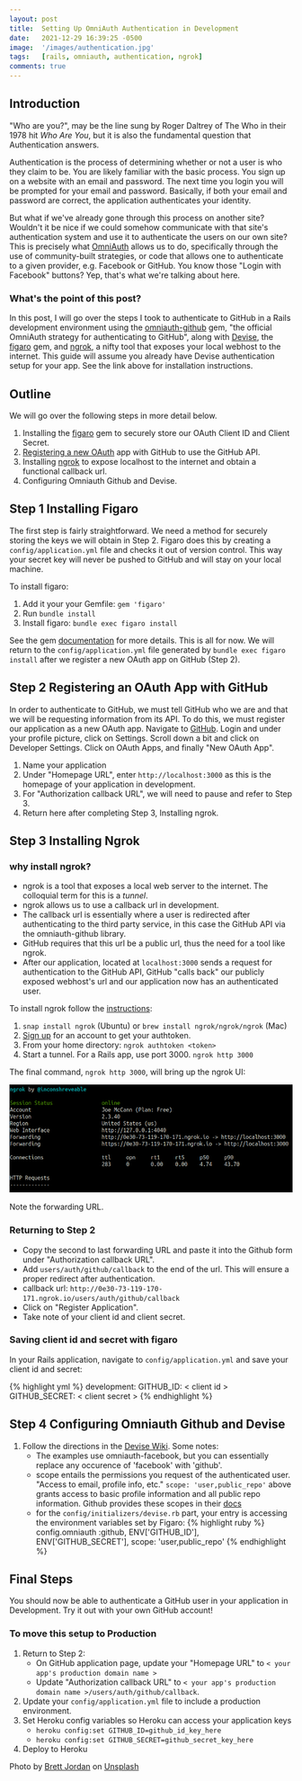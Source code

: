 ```yaml
---
layout: post
title:  Setting Up OmniAuth Authentication in Development
date:   2021-12-29 16:39:25 -0500
image:  '/images/authentication.jpg'
tags:   [rails, omniauth, authentication, ngrok]
comments: true
---
```


## Introduction

"Who are you?", may be the line sung by Roger Daltrey of The Who in their 1978 hit _Who Are You_, but it is also the fundamental question that Authentication answers.

Authentication is the process of determining whether or not a user is who they claim to be. You are likely familiar with the basic process. You sign up on a website with an email and password. The next time you login you will be prompted for your email and password. Basically, if both your email and password are correct, the application authenticates your identity.

But what if we've already gone through this process on another site? Wouldn't it be nice if we could somehow communicate with that site's authentication system and use it to authenticate the users on our own site? This is precisely what [OmniAuth](https://github.com/omniauth/omniauth) allows us to do, specifically through the use of community-built strategies, or code that allows one to authenticate to a given provider, e.g. Facebook or GitHub. You know those "Login with Facebook" buttons? Yep, that's what we're talking about here.

### What's the point of this post?

In this post, I will go over the steps I took to authenticate to GitHub in a Rails development environment using the [omniauth-github](https://github.com/omniauth/omniauth-github) gem, "the official OmniAuth strategy for authenticating to GitHub", along with [Devise](https://github.com/heartcombo/devise), the [figaro](https://github.com/laserlemon/figaro) gem, and [ngrok](https://ngrok.com/), a nifty tool that exposes your local webhost to the internet. This guide will assume you already have Devise authentication setup for your app. See the link above for installation instructions.

## Outline

We will go over the following steps in more detail below.

1. Installing the [figaro](https://github.com/laserlemon/figaro) gem to securely store our OAuth Client ID and Client Secret.
2. [Registering a new OAuth](https://github.com/settings/developers) app with GitHub to use the GitHub API.
3. Installing [ngrok](https://dashboard.ngrok.com/get-started/setup) to expose localhost to the internet and obtain a functional callback url.
4. Configuring Omniauth Github and Devise.

## Step 1 Installing Figaro

The first step is fairly straightforward. We need a method for securely storing the keys we will obtain in Step 2. Figaro does this by creating a `config/application.yml` file and checks it out of version control. This way your secret key will never be pushed to GitHub and will stay on your local machine.

To install figaro:

  1. Add it your your Gemfile: `gem 'figaro'`
  2. Run `bundle install`
  3. Install figaro: `bundle exec figaro install`

See the gem [documentation](https://github.com/laserlemon/figaro) for more details. This is all for now. We will return to the `config/application.yml` file generated by `bundle exec figaro install` after we register a new OAuth app on GitHub (Step 2).

## Step 2 Registering an OAuth App with GitHub

In order to authenticate to GitHub, we must tell GitHub who we are and that we will be requesting information from its API. To do this, we must register our application as a new OAuth app. Navigate to [GitHub](https://github.com). Login and under your profile picture, click on Settings. Scroll down a bit and click on Developer Settings. Click on OAuth Apps, and finally "New OAuth App".

1. Name your application
2. Under "Homepage URL", enter `http://localhost:3000` as this is the homepage of your application in development.
3. For "Authorization callback URL", we will need to pause and refer to Step 3.
4. Return here after completing Step 3, Installing ngrok.

## Step 3 Installing Ngrok

### why install ngrok?

- ngrok is a tool that exposes a local web server to the internet. The colloquial term for this is a _tunnel_.
- ngrok allows us to use a callback url in development.
- The callback url is essentially where a user is redirected after authenticating to the third party service, in this case the GitHub API via the omniauth-github library.
- GitHub requires that this url be a public url, thus the need for a tool like ngrok.
- After our application, located at `localhost:3000` sends a request for authentication to the GitHub API, GitHub "calls back" our publicly exposed webhost's url and our application now has an authenticated user.

To install ngrok follow the [instructions](https://ngrok.com/download):

1. `snap install ngrok` (Ubuntu) or `brew install ngrok/ngrok/ngrok` (Mac)
2. [Sign up](https://dashboard.ngrok.com/signup) for an account to get your authtoken.
3. From your home directory: `ngrok authtoken <token>`
4. Start a tunnel. For a Rails app, use port 3000. `ngrok http 3000`

The final command, `ngrok http 3000`, will bring up the ngrok UI:

![The ngrok interface](../images/ngrok.png "Viewing the ngrok interface")

Note the forwarding URL.

### Returning to Step 2

- Copy the second to last forwarding URL and paste it into the Github form under "Authorization callback URL".
- Add `users/auth/github/callback` to the end of the url. This will ensure a proper redirect after authentication.
- callback url: `http://0e30-73-119-170-171.ngrok.io/users/auth/github/callback`
- Click on "Register Application".
- Take note of your client id and client secret.

### Saving client id and secret with figaro

In your Rails application, navigate to `config/application.yml` and save your client id and secret:

{% highlight yml %}
development:
  GITHUB_ID: < client id >
  GITHUB_SECRET: < client secret >
{% endhighlight %}

## Step 4 Configuring Omniauth Github and Devise

1. Follow the directions in the [Devise Wiki](https://github.com/heartcombo/devise/wiki/OmniAuth:-Overview). Some notes:
    - The examples use omniauth-facebook, but you can essentially replace any occurence of 'facebook' with 'github'.
    - scope entails the permissions you request of the authenticated user. "Access to email, profile info, etc." `scope: 'user,public_repo'` above grants access to basic profile information and all public repo information. Github provides these scopes in their [docs](https://docs.github.com/en/developers/apps/building-oauth-apps/scopes-for-oauth-apps)
    - for the `config/initializers/devise.rb` part, your entry is accessing the environment variables set by Figaro:
    {% highlight ruby %}
      config.omniauth :github, ENV['GITHUB_ID'], ENV['GITHUB_SECRET'], scope: 'user,public_repo'
    {% endhighlight %}

## Final Steps

You should now be able to authenticate a GitHub user in your application in Development. Try it out with your own GitHub account!

### To move this setup to Production

1. Return to Step 2:
     - On GitHub application page, update your "Homepage URL" to `< your app's production domain name >`
     - Update "Authorization callback URL" to `< your app's production domain name >/users/auth/github/callback`.
2. Update your `config/application.yml` file to include a production environment.
3. Set Heroku config variables so Heroku can access your application keys
     - `heroku config:set GITHUB_ID=github_id_key_here`
     - `heroku config:set GITHUB_SECRET=github_secret_key_here`
4. Deploy to Heroku

Photo by <a href="https://unsplash.com/@brett_jordan?utm_source=unsplash&utm_medium=referral&utm_content=creditCopyText">Brett Jordan</a> on <a href="https://unsplash.com/s/photos/authenticity?utm_source=unsplash&utm_medium=referral&utm_content=creditCopyText">Unsplash</a>
  